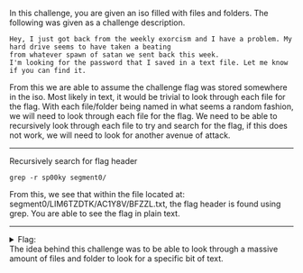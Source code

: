 In this challenge, you are given an iso filled with files and folders. The following was given as a challenge description.
```
Hey, I just got back from the weekly exorcism and I have a problem. My hard drive seems to have taken a beating
from whatever spawn of satan we sent back this week.
I'm looking for the password that I saved in a text file. Let me know if you can find it.
```
From this we are able to assume the challenge flag was stored somewhere in the iso. Most likely in text, it would be trivial to look through each file for the flag.
With each file/folder being named in what seems a random fashion, we will need to look through each file for the flag.
We need to be able to recursively look through each file to try and search for the flag, if this does not work, we will need to look for another avenue of attack.
___
Recursively search for flag header
```
grep -r sp00ky segment0/
```
From this, we see that within the file located at: segment0/LIM6TZDTK/AC1Y8V/BFZZL.txt, the flag header is found using grep. You are able to see the flag in plain text.
___
<details>
  <summary>Flag:</summary>
  sp00ky{ph4n70m}
</details>
The idea behind this challenge was to be able to look through a massive amount of files and folder to look for a specific bit of text.
